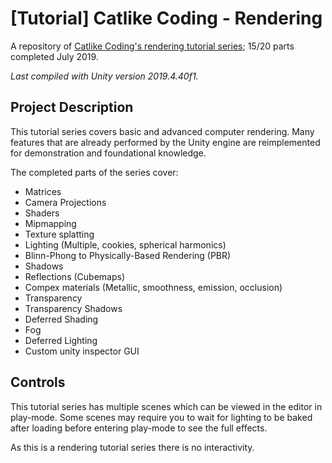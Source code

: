 # [Tutorial] Catlike Coding - Rendering
A repository of [Catlike Coding's rendering tutorial series](https://catlikecoding.com/unity/tutorials/rendering/ "Catlike Coding's basics rendering series"); 15/20 parts completed July 2019.

*Last compiled with Unity version 2019.4.40f1.*

## Project Description

This tutorial series covers basic and advanced computer rendering. Many features that are already performed by the Unity engine are reimplemented for demonstration and foundational knowledge.

The completed parts of the series cover:
* Matrices
* Camera Projections
* Shaders
* Mipmapping
* Texture splatting
* Lighting (Multiple, cookies, spherical harmonics)
* Blinn-Phong to Physically-Based Rendering (PBR)
* Shadows
* Reflections (Cubemaps)
* Compex materials (Metallic, smoothness, emission, occlusion)
* Transparency
* Transparency Shadows
* Deferred Shading
* Fog
* Deferred Lighting
* Custom unity inspector GUI

## Controls

This tutorial series has multiple scenes which can be viewed in the editor in play-mode. Some scenes may require you to wait for lighting to be baked after loading before entering play-mode to see the full effects.

As this is a rendering tutorial series there is no interactivity.
